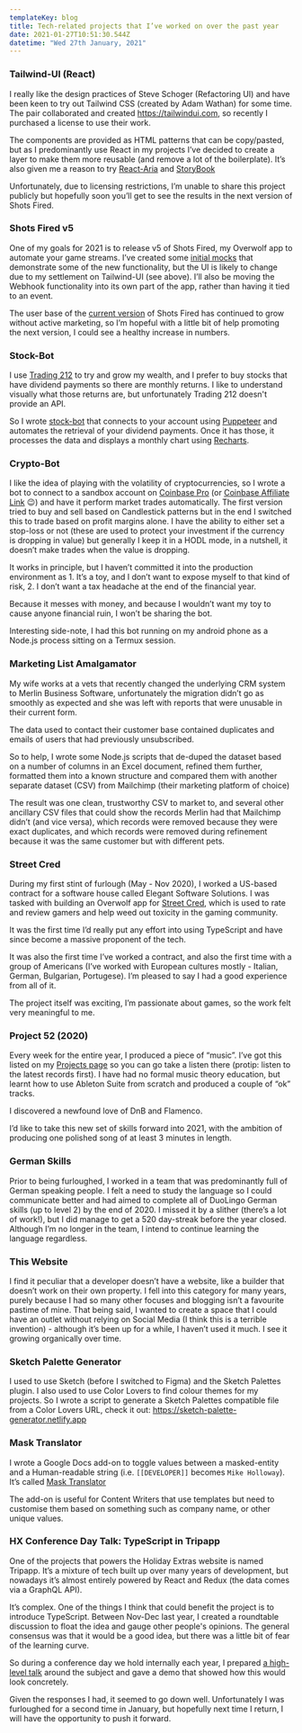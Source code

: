 ```yaml
---
templateKey: blog
title: Tech-related projects that I’ve worked on over the past year
date: 2021-01-27T10:51:30.544Z
datetime: "Wed 27th January, 2021"
---
```


### Tailwind-UI (React)

I really like the design practices of Steve Schoger (Refactoring UI) and have been keen to try out Tailwind CSS (created by Adam Wathan) for some time. The pair collaborated and created https://tailwindui.com, so recently I purchased a license to use their work.

The components are provided as HTML patterns that can be copy/pasted, but as I predominantly use React in my projects I’ve decided to create a layer to make them more reusable (and remove a lot of the boilerplate). It’s also given me a reason to try [React-Aria](https://react-spectrum.adobe.com/react-aria/index.html) and [StoryBook](https://storybook.js.org)

Unfortunately, due to licensing restrictions, I’m unable to share this project publicly but hopefully soon you’ll get to see the results in the next version of Shots Fired.

### Shots Fired v5

One of my goals for 2021 is to release v5 of Shots Fired, my Overwolf app to automate your game streams. I’ve created some [initial mocks](https://www.figma.com/file/ffTQVhKbM1xDazWezyjqKe/Shots-Fired) that demonstrate some of the new functionality, but the UI is likely to change due to my settlement on Tailwind-UI (see above). I’ll also be moving the Webhook functionality into its own part of the app, rather than having it tied to an event.

The user base of the [current version](https://www.overwolf.com/app/Mike_Holloway-Shots_Fired) of Shots Fired has continued to grow without active marketing, so I’m hopeful with a little bit of help promoting the next version, I could see a healthy increase in numbers.

### Stock-Bot

I use [Trading 212](https://www.trading212.com/invite/GIlTriRm) to try and grow my wealth, and I prefer to buy stocks that have dividend payments so there are monthly returns. I like to understand visually what those returns are, but unfortunately Trading 212 doesn't provide an API.

So I wrote [stock-bot](https://github.com/artdevgame/stock-bot) that connects to your account using [Puppeteer](https://developers.google.com/web/tools/puppeteer) and automates the retrieval of your dividend payments. Once it has those, it processes the data and displays a monthly chart using [Recharts](https://recharts.org).

### Crypto-Bot

I like the idea of playing with the volatility of cryptocurrencies, so I wrote a bot to connect to a sandbox account on [Coinbase Pro](https://pro.coinbase.com/) (or [Coinbase Affiliate Link](https://www.coinbase.com/join/hollow_hx) 😉) and have it perform market trades automatically. The first version tried to buy and sell based on Candlestick patterns but in the end I switched this to trade based on profit margins alone. I have the ability to either set a stop-loss or not (these are used to protect your investment if the currency is dropping in value) but generally I keep it in a HODL mode, in a nutshell, it doesn’t make trades when the value is dropping.

It works in principle, but I haven’t committed it into the production environment as 1. It’s a toy, and I don’t want to expose myself to that kind of risk, 2. I don’t want a tax headache at the end of the financial year.

Because it messes with money, and because I wouldn’t want my toy to cause anyone financial ruin, I won’t be sharing the bot.

Interesting side-note, I had this bot running on my android phone as a Node.js process sitting on a Termux session.

### Marketing List Amalgamator

My wife works at a vets that recently changed the underlying CRM system to Merlin Business Software, unfortunately the migration didn’t go as smoothly as expected and she was left with reports that were unusable in their current form.

The data used to contact their customer base contained duplicates and emails of users that had previously unsubscribed.

So to help, I wrote some Node.js scripts that de-duped the dataset based on a number of columns in an Excel document, refined them further, formatted them into a known structure and compared them with another separate dataset (CSV) from Mailchimp (their marketing platform of choice)

The result was one clean, trustworthy CSV to market to, and several other ancillary CSV files that could show the records Merlin had that Mailchimp didn’t (and vice versa), which records were removed because they were exact duplicates, and which records were removed during refinement because it was the same customer but with different pets.

### Street Cred

During my first stint of furlough (May - Nov 2020), I worked a US-based contract for a software house called Elegant Software Solutions. I was tasked with building an Overwolf app for [Street Cred](https://www.overwolf.com/app/Elegant_Software_Solutions-Street_Cred), which is used to rate and review gamers and help weed out toxicity in the gaming community.

It was the first time I’d really put any effort into using TypeScript and have since become a massive proponent of the tech.

It was also the first time I’ve worked a contract, and also the first time with a group of Americans (I’ve worked with European cultures mostly - Italian, German, Bulgarian, Portugese). I’m pleased to say I had a good experience from all of it.

The project itself was exciting, I’m passionate about games, so the work felt very meaningful to me.

### Project 52 (2020)

Every week for the entire year, I produced a piece of “music”. I’ve got this listed on my [Projects page](/projects) so you can go take a listen there (protip: listen to the latest records first). I have had no formal music theory education, but learnt how to use Ableton Suite from scratch and produced a couple of “ok” tracks.

I discovered a newfound love of DnB and Flamenco.

I’d like to take this new set of skills forward into 2021, with the ambition of producing one polished song of at least 3 minutes in length.

### German Skills

Prior to being furloughed, I worked in a team that was predominantly full of German speaking people. I felt a need to study the language so I could communicate better and had aimed to complete all of DuoLingo German skills (up to level 2) by the end of 2020. I missed it by a slither (there’s a lot of work!), but I did manage to get a 520 day-streak before the year closed. Although I’m no longer in the team, I intend to continue learning the language regardless.

### This Website

I find it peculiar that a developer doesn’t have a website, like a builder that doesn’t work on their own property. I fell into this category for many years, purely because I had so many other focuses and blogging isn’t a favourite pastime of mine. That being said, I wanted to create a space that I could have an outlet without relying on Social Media (I think this is a terrible invention) - although it’s been up for a while, I haven’t used it much. I see it growing organically over time.

### Sketch Palette Generator

I used to use Sketch (before I switched to Figma) and the Sketch Palettes plugin. I also used to use Color Lovers to find colour themes for my projects. So I wrote a script to generate a Sketch Palettes compatible file from a Color Lovers URL, check it out: https://sketch-palette-generator.netlify.app

### Mask Translator

I wrote a Google Docs add-on to toggle values between a masked-entity and a Human-readable string (i.e. `[[DEVELOPER]]` becomes `Mike Holloway`). It’s called [Mask Translator](https://gsuite.google.com/marketplace/app/mask_translator/915191283805)

The add-on is useful for Content Writers that use templates but need to customise them based on something such as company name, or other unique values.

### HX Conference Day Talk: TypeScript in Tripapp

One of the projects that powers the Holiday Extras website is named Tripapp. It’s a mixture of tech built up over many years of development, but nowadays it’s almost entirely powered by React and Redux (the data comes via a GraphQL API).

It’s complex. One of the things I think that could benefit the project is to introduce TypeScript. Between Nov-Dec last year, I created a roundtable discussion to float the idea and gauge other people's opinions. The general consensus was that it would be a good idea, but there was a little bit of fear of the learning curve.

So during a conference day we hold internally each year, I prepared [a high-level talk](https://docs.google.com/presentation/d/17-Bz90E9hG-ggJ1YcDIvW_PoTvwFhYJ3ECKSzYm0v2s/edit?usp=sharing) around the subject and gave a demo that showed how this would look concretely.

Given the responses I had, it seemed to go down well. Unfortunately I was furloughed for a second time in January, but hopefully next time I return, I will have the opportunity to push it forward.
